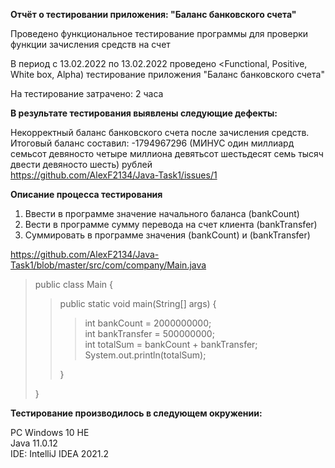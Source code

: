 **Отчёт о тестировании приложения: "Баланс банковского счета"**  

Проведено функциональное тестирование программы для проверки функции зачисления средств на счет    

В период с 13.02.2022 по 13.02.2022 проведено <Functional, Positive, White box, Alpha) тестирование приложения "Баланс банковского счета"

На тестирование затрачено: 2 часа

**В результате тестирования выявлены следующие дефекты:**  

Некорректный баланс банковского счета после зачисления средств. Итоговый баланс составил: -1794967296 (МИНУС один миллиард семьсот девяносто четыре миллиона девятьсот шестьдесят семь тысяч двести девяносто шесть) рублей  
https://github.com/AlexF2134/Java-Task1/issues/1

**Описание процесса тестирования**
1. Ввести в программе значение начального баланса (bankCount)
2. Вести в программе сумму перевода на счет клиента (bankTransfer)
3. Суммировать в программе значения (bankCount) и (bankTransfer)    

https://github.com/AlexF2134/Java-Task1/blob/master/src/com/company/Main.java  

> public class Main {  
>> public static void main(String[] args) {  
>>> int bankCount = 2000000000;  
>>> int bankTransfer = 500000000;  
>>> int totalSum = bankCount + bankTransfer;  
>>> System.out.println(totalSum);  
>>
>> }  
>
> }

**Тестирование производилось в следующем окружении:**

PC Windows 10 HE  
Java 11.0.12  
IDE: IntelliJ IDEA 2021.2
